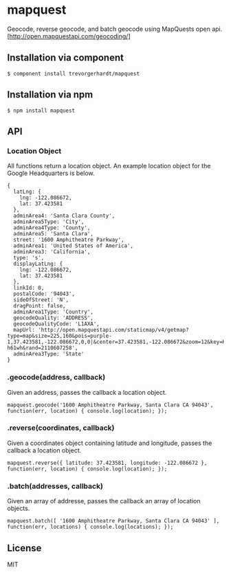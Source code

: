 
# mapquest

  Geocode, reverse geocode, and batch geocode using MapQuests open api. [http://open.mapquestapi.com/geocoding/]

## Installation via component

    $ component install trevorgerhardt/mapquest

## Installation via npm

    $ npm install mapquest

## API

### Location Object

  All functions return a location object. An example location object for the Google Headquarters is below.

    { 
      latLng: { 
        lng: -122.086672, 
        lat: 37.423581 
      },
      adminArea4: 'Santa Clara County',
      adminArea5Type: 'City',
      adminArea4Type: 'County',
      adminArea5: 'Santa Clara',
      street: '1600 Amphitheatre Parkway',
      adminArea1: 'United States of America',
      adminArea3: 'California',
      type: 's',
      displayLatLng: { 
        lng: -122.086672, 
        lat: 37.423581 
      },
      linkId: 0,
      postalCode: '94043',
      sideOfStreet: 'N',
      dragPoint: false,
      adminArea1Type: 'Country',
      geocodeQuality: 'ADDRESS',
      geocodeQualityCode: 'L1AXA',
      mapUrl: 'http://open.mapquestapi.com/staticmap/v4/getmap?type=map&size=225,160&pois=purple-1,37.423581,-122.086672,0,0|&center=37.423581,-122.086672&zoom=12&key=Kmjtd%7Cluu7n162n1%2C22%3Do5-h61wh&rand=2110607258',
      adminArea3Type: 'State' 
    }

### .geocode(address, callback)

  Given an address, passes the callback a location object.

    mapquest.geocode('1600 Amphitheatre Parkway, Santa Clara CA 94043', function(err, location) { console.log(location); });

### .reverse(coordinates, callback)

  Given a coordinates object containing latitude and longitude, passes the callback a location object.

    mapquest.reverse({ latitude: 37.423581, longitude: -122.086672 }, function(err, location) { console.log(location); });

### .batch(addresses, callback)

  Given an array of addresse, passes the callback an array of location objects.

    mapquest.batch([ '1600 Amphitheatre Parkway, Santa Clara CA 94043' ], function(err, locations) { console.log(locations); });

## License

  MIT
